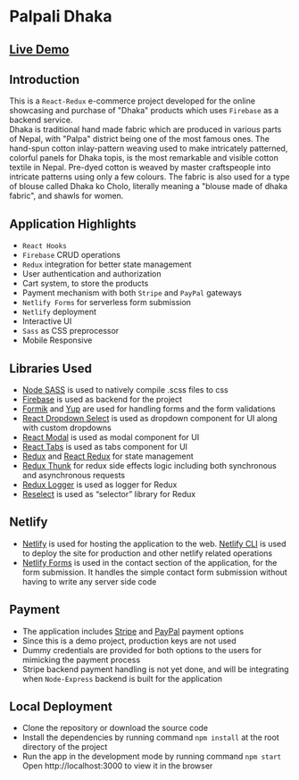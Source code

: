 # Palpali Dhaka

## [Live Demo](https://palpali-dhaka.netlify.app/)

## Introduction

This is a `React-Redux` e-commerce project developed for the online showcasing and purchase of "Dhaka" products which uses `Firebase` as a backend service.<br />
Dhaka is traditional hand made fabric which are produced in various parts of Nepal, with "Palpa" district being one of the most famous ones. The hand-spun cotton inlay-pattern weaving used to make intricately patterned, colorful panels for Dhaka topis, is the most remarkable and visible cotton textile in Nepal. Pre-dyed cotton is weaved by master craftspeople into intricate patterns using only a few colours. The fabric is also used for a type of blouse called Dhaka ko Cholo, literally meaning a "blouse made of dhaka fabric", and shawls for women.

## Application Highlights

- `React Hooks`
- `Firebase` CRUD operations
- `Redux` integration for better state management
- User authentication and authorization
- Cart system, to store the products
- Payment mechanism with both `Stripe` and `PayPal` gateways
- `Netlify Forms` for serverless form submission
- `Netlify` deployment
- Interactive UI
- `Sass` as CSS preprocessor
- Mobile Responsive

## Libraries Used

- [Node SASS](https://github.com/sass/node-sass) is used to natively compile .scss files to css
- [Firebase](https://firebase.google.com/) is used as backend for the project
- [Formik](https://formik.org/) and [Yup](https://github.com/jquense/yup) are used for handling forms and the form validations
- [React Dropdown Select](https://sanusart.github.io/react-dropdown-select/) is used as dropdown component for UI along with custom dropdowns
- [React Modal](https://github.com/reactjs/react-modal) is used as modal component for UI
- [React Tabs](https://reactcommunity.org/react-tabs/) is used as tabs component for UI
- [Redux](https://redux.js.org/) and [React Redux](https://react-redux.js.org/) for state management
- [Redux Thunk](https://github.com/reduxjs/redux-thunk) for redux side effects logic including both synchronous and asynchronous requests
- [Redux Logger](https://github.com/LogRocket/redux-logger) is used as logger for Redux
- [Reselect](https://github.com/reduxjs/reselect) is used as “selector” library for Redux

## Netlify

- [Netlify](https://www.netlify.com/) is used for hosting the application to the web. [Netlify CLI](https://cli.netlify.com/) is used to deploy the site for production and other netlify related operations
- [Netlify Forms](https://www.netlify.com/products/forms/) is used in the contact section of the application, for the form submission. It handles the simple contact form submission without having to write any server side code

## Payment

- The application includes [Stripe](https://stripe.com/) and [PayPal](https://www.paypal.com/) payment options
- Since this is a demo project, production keys are not used
- Dummy credentials are provided for both options to the users for mimicking the payment process
- Stripe backend payment handling is not yet done, and will be integrating when `Node-Express` backend is built for the application

## Local Deployment

- Clone the repository or download the source code
- Install the dependencies by running command `npm install` at the root directory of the project
- Run the app in the development mode by running command `npm start`<br />Open http://localhost:3000 to view it in the browser
